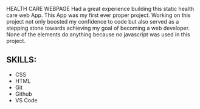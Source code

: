 HEALTH CARE WEBPAGE 
Had a great experience building this static health care web App. This App was my first ever proper project. Working on this project not only boosted my confidence to code but also served as a stepping stone towards achieving my goal of becoming a web developer. None of the elements do anything because no javascript was used in this project.

## SKILLS: 
- CSS
- HTML
- Git
- Github
- VS Code